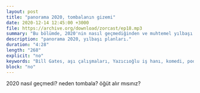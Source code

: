 ```yaml
---
layout: post
title: "panorama 2020, tombalanın gizemi"
date: 2020-12-14 12:45:00 +3000
file: https://archive.org/download/zorcast/ep18.mp3
summary: "Bu bölümde, 2020'nin nasıl geçmediğinden ve muhtemel yılbaşı planlarından söz ediyoruz."
description: "panorama 2020, yılbaşı planları."
duration: "4:28" 
length: "268"
explicit: "no" 
keywords: "Bill Gates, aşı çalışmaları, Yazıcıoğlu iş hanı, komedi, podcast"
block: "no" 
---
```




2020 nasıl geçmedi? neden tombala? öğüt alır mısınız?